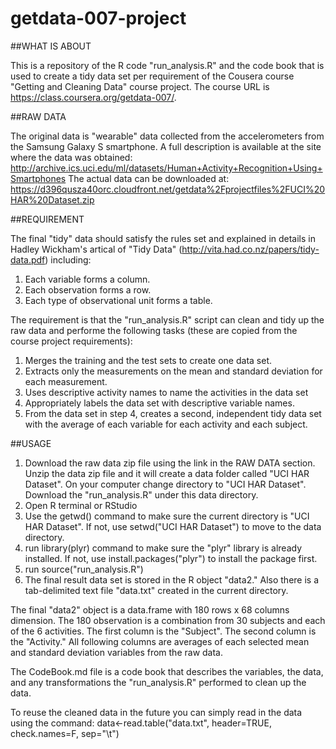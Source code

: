 getdata-007-project
===================

##WHAT IS ABOUT

This is a repository of the R code "run_analysis.R" and the code book that is used to create a tidy data set per requirement of the Cousera course "Getting and Cleaning Data" course project. The course URL is https://class.coursera.org/getdata-007/.

##RAW DATA 

The original data is "wearable" data collected from the accelerometers from the Samsung Galaxy S smartphone. A full description is available at the site where the data was obtained:
http://archive.ics.uci.edu/ml/datasets/Human+Activity+Recognition+Using+Smartphones 
The actual data can be downloaded at:
  https://d396qusza40orc.cloudfront.net/getdata%2Fprojectfiles%2FUCI%20HAR%20Dataset.zip

##REQUIREMENT

The final "tidy" data should satisfy the rules set and explained in details in Hadley Wickham's artical of "Tidy Data" (http://vita.had.co.nz/papers/tidy-data.pdf) including:
1. Each variable forms a column.
2. Each observation forms a row.
3. Each type of observational unit forms a table.


The requirement is that the "run_analysis.R" script can clean and tidy up the raw data and performe the following tasks (these are copied from the course project requirements):
1. Merges the training and the test sets to create one data set.
2. Extracts only the measurements on the mean and standard deviation for each measurement. 
3. Uses descriptive activity names to name the activities in the data set
4. Appropriately labels the data set with descriptive variable names. 
5. From the data set in step 4, creates a second, independent tidy data set with the average of each variable for each activity and each subject.
 
##USAGE

1. Download the raw data zip file using the link in the RAW DATA section. Unzip the data zip file and it will create a data folder called "UCI HAR Dataset". On your computer change directory to "UCI HAR Dataset". Download the "run_analysis.R" under this data directory. 
2. Open R terminal or RStudio
3. Use the getwd() command to make sure the current directory is "UCI HAR Dataset". If not, use setwd("UCI HAR Dataset") to move to the data directory.
4. run library(plyr) command to make sure the "plyr" library is already installed. If not, use install.packages("plyr") to install the package first.
5. run source("run_analysis.R")
6. The final result data set is stored in the R object "data2." Also there is a tab-delimited text file "data.txt" created in the current directory.

The final "data2" object is a data.frame with 180 rows x 68 columns dimension. The 180 observation is a combination from 30 subjects and each of the 6 activities. The first column is the "Subject". The second column is the "Activity." All following columns are averages of each selected mean and standard deviation variables from the raw data.   

The CodeBook.md file is a code book that describes the variables, the data, and any transformations the "run_analysis.R" performed to clean up the data.   

To reuse the cleaned data in the future you can simply read in the data using the command:
 data<-read.table("data.txt", header=TRUE, check.names=F, sep="\t")

